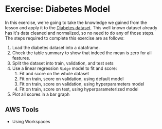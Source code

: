 # Exercise: Diabetes Model

In this exercise, we're going to take the knowledge we gained from the lesson and apply it to the [Diabetes dataset](https://scikit-learn.org/stable/datasets/toy_dataset.html#diabetes-dataset). This well known dataset already has it's data cleaned and normalized, so no need to do any of those steps. The steps required to complete this exercise are as follows:

1. Load the diabetes dataset into a dataframe.
2. Check the table summary to show that indeed the mean is zero for all features.
3. Split the dataset into train, validation, and test sets
4. Use a linear regression `Ridge` model to fit and score:
    1. Fit and score on the whole dataset
    2. Fit on train, score on validation, using default model
    3. Fit on train, score on validation, using hyperparameters model
    4. Fit on train, score on test, using hyperparameterized model
5. Plot all scores in a bar graph    
    
## AWS Tools
* Using Workspaces
